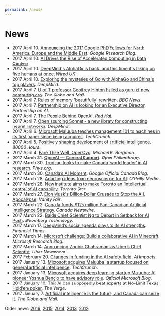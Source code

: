 ```yaml
---
permalink: /news/
---
```

# News

* 2017 April 10. [Announcing the 2017 Google PhD Fellows for North America, Europe and the Middle East](https://research.googleblog.com/2017/04/announcing-2017-google-phd-fellows-for.html). *Google Research Blog*.
* 2017 April 10. [AI Drives the Rise of Accelerated Computing in Data Centers](https://blogs.nvidia.com/blog/2017/04/10/ai-drives-rise-accelerated-computing-datacenter/)
* 2017 April 10. [DeepMind's AlphaGo is back..and this time it's taking on five humans at once](http://www.wired.co.uk/article/deepmind-go-alphago-china-may-2017). *Wired UK*.
* 2017 April 10. [Exploring the mysteries of Go with AlphaGo and China's top players](https://deepmind.com/blog/exploring-mysteries-alphago/). *DeepMind*.
* 2017 April 7. [U of T professor Geoffrey Hinton hailed as guru of new computing era](http://www.theglobeandmail.com/news/toronto/u-of-t-professor-geoffrey-hinton-hailed-as-guru-of-new-era-of-computing/article34639148/). *The Globe and Mail*.
* 2017 April 7. [Rules of memory 'beautifully' rewritten](http://www.bbc.com/news/health-39518580). *BBC News*.
* 2017 April 7. [Partnership on AI is looking for an Executive Director](https://www.partnershiponai.org/2017/04/partnership-ai-looking-executive-director/). *Partnership on AI*.
* 2017 April 7. [The People Behind OpenAI](https://www.redhat.com/en/open-source-stories/ai-revolutionaries/people-behind-openai). *Red Hat*.
* 2017 April 7. [Open sourcing Sonnet - a new library for constructing neural networks](https://deepmind.com/blog/open-sourcing-sonnet/). *DeepMind*.
* 2017 April 6. [Microsoft Maluuba teaches management 101 to machines in its first paper since being acquired](https://techcrunch.com/2017/04/06/maluubarl/). *TechCrunch*.
* 2017 April 5. [Positively shaping development of artificial intelligence](https://80000hours.org/problem-profiles/positively-shaping-artificial-intelligence/). *80000 Hours*.
* 2017 April 4. [Fare Thee Well, OpenCyc](http://www.mkbergman.com/2034/fare-thee-well-opencyc/). *Michael K. Bergman*.
* 2017 March 31. [OpenAI — General Support](http://www.openphilanthropy.org/focus/global-catastrophic-risks/potential-risks-advanced-artificial-intelligence/openai-general-support). *Open Philanthropy*.
* 2017 March 30. [Trudeau looks to make Canada 'world leader' in AI research](https://phys.org/news/2017-03-trudeau-canada-world-leader-ai.html). *Phys.org*.
* 2017 March 30. [Canada’s AI Moment](https://canada.googleblog.com/2017/03/canadas-ai-moment.html). *Google Official Canada Blog*.
* 2017 March 28. [Adapting ideas from neuroscience for AI](https://www.oreilly.com/ideas/adapting-ideas-from-neuroscience-for-ai). *O'Reilly Media*.
* 2017 March 28. [New institute aims to make Toronto an ‘intellectual centre’ of AI capability](https://www.thestar.com/news/gta/2017/03/28/new-toronto-institute-aims-to-be-worldwide-supplier-of-artificial-intelligence-capability.html). *Toronto Star*.
* 2017 March 27. [Elon Musk's Billion-Dollar Crusade to Stop the A.I. Apocalypse](http://www.vanityfair.com/news/2017/03/elon-musk-billion-dollar-crusade-to-stop-ai-space-x). *Vanity Fair*.
* 2017 March 22. [Canada funds $125 million Pan-Canadian Artificial Intelligence Strategy](http://www.newswire.ca/news-releases/canada-funds-125-million-pan-canadian-artificial-intelligence-strategy-616876434.html). *Canada Newswire*.
* 2017 March 22. [Baidu Chief Scientist Ng to Depart in Setback for AI Push](https://www.bloomberg.com/news/articles/2017-03-22/baidu-s-chief-scientist-ng-to-depart-in-setback-for-ai-efforts). *Bloomberg Technology*.
* 2017 March 17. [DeepMind’s social agenda plays to its AI strengths](https://www.ft.com/content/cada14c4-d366-11e6-b06b-680c49b4b4c0). *Financial Times*.
* 2017 March 14. [Microsoft challenge: Build a collaborative AI in Minecraft](https://www.microsoft.com/en-us/research/blog/microsoft-challenge-minecraft-collaborative-ai/). *Microsoft Research Blog*.
* 2017 March 14. [Announcing Zoubin Ghahramani as Uber’s Chief Scientist](https://newsroom.uber.com/announcing-zoubin-ghahramani-as-ubers-chief-scientist/). *Uber Newsroom*.
* 2017 February 20. [Changes in funding in the AI safety field](http://aiimpacts.org/changes-in-funding-in-the-ai-safety-field/). *AI Impacts*.
* 2017 January 13. [Microsoft acquires Maluuba, a startup focused on general artificial intelligence](https://techcrunch.com/2017/01/13/microsoft-acquires-maluuba-a-startup-focused-on-general-artificial-intelligence/). *TechCrunch*.
* 2017 January 13. [Microsoft acquires deep learning startup Maluuba; AI pioneer Yoshua Bengio to have advisory role](https://blogs.microsoft.com/blog/2017/01/13/microsoft-acquires-deep-learning-startup-maluuba-ai-pioneer-yoshua-bengio-advisory-role/). *Official Microsoft Blog*.
* 2017 January 10. [This AI can supposedly beat experts at No-Limit Texas Hold’em poker](http://www.theverge.com/2017/1/10/14220578/ai-deepstack-beats-poker-pros-no-limit-texas-hold-em). *The Verge*.
* 2017 January 7. [Artificial intelligence is the future, and Canada can seize it](http://www.theglobeandmail.com/report-on-business/rob-commentary/artificial-intelligence-is-the-future-and-canada-must-seize-it/article33532668/). *The Globe and Mail*.

Older news: [2016](http://realai.org/news/2016/), [2015](http://realai.org/news/2015/), [2014](http://realai.org/news/2014/), [2013](http://realai.org/news/2013/), [2012](http://realai.org/news/2012/)
